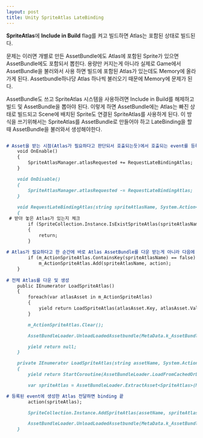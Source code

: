 ```yaml
---
layout: post
title: Unity SpriteAtlas LateBinding
---
```


**SpriteAtlas**에 **Include in Build** flag를 켜고 빌드하면 
Atlas는 포함된 상태로 빌드된다. 

문제는 이러면 개별로 만든 AssetBundle에도 Atlas에 포함된 Sprite가 있으면 AssetBundle에도 포함되서 뽑힌다.
용량만 커지는게 아니라 실제로 Game에서 AssetBundle을 불러와서 사용 하면 빌드에 포함된 Atlas가 있는데도
Memory에 올라가게 된다. Assetbundle하나당 Atlas 하나씩 불러오기 때문에 Memory에 문제가 된다.

AssetBundle도 쓰고 SpriteAtlas 시스템을 사용하려면 Include in Build를 해제하고 빌드 및 AssetBundle을 뽑아야 된다.
이렇게 하면 AssetBundle에는 Atlas는 빠진 상태로 빌드되고 Scene에 배치된 Sprite도 연결된 SpriteAtlas를 사용하게 된다.
이 방식을 쓰기위해서는 SpriteAtlas를 AssetBundle로 만들어야 하고 LateBinding을 할때 AssetBundle을 불러와서 생성해야한다.


```markdown

# Asset을 받는 시점(Atlas가 필요하다고 판단되서 호출되는듯)에서 호출되는 event를 등록
    void OnEnable()
    {
        SpriteAtlasManager.atlasRequested += RequestLateBindingAtlas;
    }

    void OnDisable()
    {
        SpriteAtlasManager.atlasRequested -= RequestLateBindingAtlas; 
    }
    
    void RequestLateBindingAtlas(string spriteAtlasName, System.Action<SpriteAtlas> action)
    {
 # 받아 놓은 Atlas가 있는지 체크
        if (SpriteCollection.Instance.IsExistSpriteAtlas(spriteAtlasName))
        {
            return;
        }
       
# Atlas가 필요하다고 한 순간에 바로 Atlas AssetBundle를 다운 받는게 아니라 다음에 한꺼번에 몰아서 받기
        if (m_ActionSpriteAtlas.ContainsKey(spriteAtlasName) == false)
            m_ActionSpriteAtlas.Add(spriteAtlasName, action);
    }
    
# 전체 Atlas를 다운 및 생성
    public IEnumerator LoadSpriteAtlas()
    {
        foreach(var atlasAsset in m_ActionSpriteAtlas)
        {
            yield return LoadSpriteAtlas(atlasAsset.Key, atlasAsset.Value);
        }

        m_ActionSpriteAtlas.Clear();

        AssetBundleLoader.UnloadLoadedAssetbundle(MetaData.k_AssetBundleFileName_SpriteAtlas);

        yield return null;
    }

    private IEnumerator LoadSpriteAtlas(string assetName, System.Action<SpriteAtlas> action)
    {
        yield return StartCoroutine(AssetBundleLoader.LoadFromCachedOrDownloadAssetBundle(MetaData.k_AssetBundleFileName_SpriteAtlas, null));

        var spriteAtlas = AssetBundleLoader.ExtractAsset<SpriteAtlas>(MetaData.k_AssetBundleFileName_SpriteAtlas, assetName);

# 등록된 event에 생성한 Atlas 전달하면 binding 끝
        action(spriteAtlas);

        SpriteCollection.Instance.AddSpriteAtlas(assetName, spriteAtlas);

        AssetBundleLoader.UnloadLoadedAssetbundle(MetaData.k_AssetBundleFileName_SpriteAtlas);
    }
```
